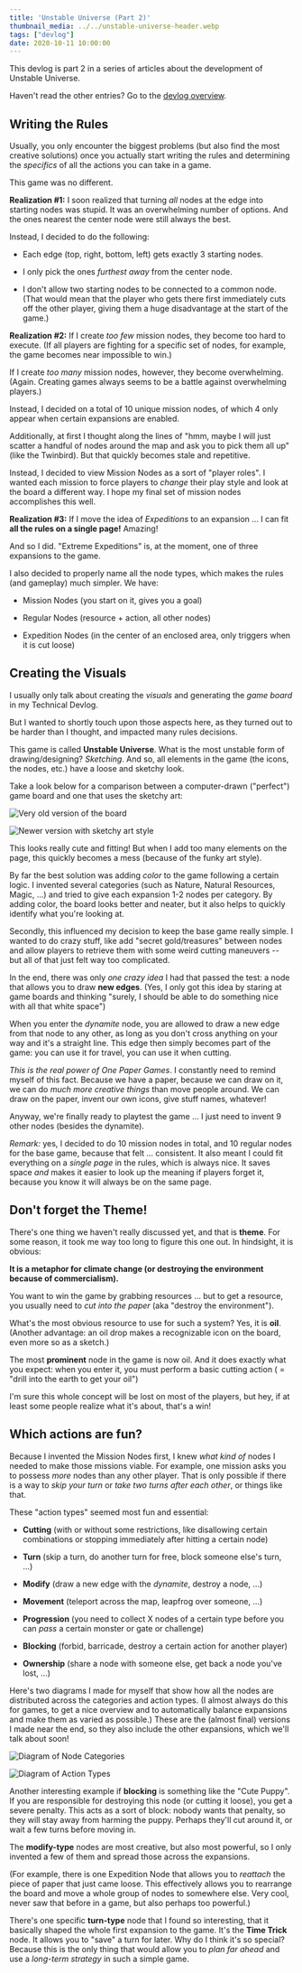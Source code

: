 ```yaml
---
title: 'Unstable Universe (Part 2)'
thumbnail_media: ../../unstable-universe-header.webp
tags: ["devlog"]
date: 2020-10-11 10:00:00
---
```


This devlog is part 2 in a series of articles about the development of Unstable Universe. 

Haven't read the other entries? Go to the [devlog overview](../).

Writing the Rules
-----------------

Usually, you only encounter the biggest problems (but also find the most
creative solutions) once you actually start writing the rules and
determining the *specifics* of all the actions you can take in a game.

This game was no different.

**Realization \#1:** I soon realized that turning *all* nodes at the
edge into starting nodes was stupid. It was an overwhelming number of
options. And the ones nearest the center node were still always the
best.

Instead, I decided to do the following:

-   Each edge (top, right, bottom, left) gets exactly 3 starting nodes.

-   I only pick the ones *furthest away* from the center node.

-   I don't allow two starting nodes to be connected to a common node.
    (That would mean that the player who gets there first immediately
    cuts off the other player, giving them a huge disadvantage at the
    start of the game.)

**Realization \#2:** If I create *too few* mission nodes, they become
too hard to execute. (If all players are fighting for a specific set of
nodes, for example, the game becomes near impossible to win.)

If I create *too many* mission nodes, however, they become overwhelming.
(Again. Creating games always seems to be a battle against overwhelming
players.)

Instead, I decided on a total of 10 unique mission nodes, of which 4
only appear when certain expansions are enabled.

Additionally, at first I thought along the lines of "hmm, maybe I will
just scatter a handful of nodes around the map and ask you to pick them
all up" (like the Twinbird). But that quickly becomes stale and
repetitive.

Instead, I decided to view Mission Nodes as a sort of "player roles". I
wanted each mission to force players to *change* their play style and
look at the board a different way. I hope my final set of mission nodes
accomplishes this well.

**Realization \#3:** If I move the idea of *Expeditions* to an expansion
... I can fit **all the rules on a single page!** Amazing!

And so I did. "Extreme Expeditions" is, at the moment, one of three
expansions to the game.

I also decided to properly name all the node types, which makes the
rules (and gameplay) much simpler. We have:

-   Mission Nodes (you start on it, gives you a goal)

-   Regular Nodes (resource + action, all other nodes)

-   Expedition Nodes (in the center of an enclosed area, only triggers
    when it is cut loose)

Creating the Visuals
--------------------

I usually only talk about creating the *visuals* and generating the
*game board* in my Technical Devlog.

But I wanted to shortly touch upon those aspects here, as they turned
out to be harder than I thought, and impacted many rules decisions.

This game is called **Unstable Universe**. What is the most unstable
form of drawing/designing? *Sketching*. And so, all elements in the game
(the icons, the nodes, etc.) have a loose and sketchy look.

Take a look below for a comparison between a computer-drawn ("perfect")
game board and one that uses the sketchy art:

![Very old version of the board](uu-tech-6.webp)

![Newer version with sketchy art style](uu-tech-7.webp)

This looks really cute and fitting! But when I add too many elements on
the page, this quickly becomes a mess (because of the funky art style).

By far the best solution was adding *color* to the game following a
certain logic. I invented several categories (such as Nature, Natural
Resources, Magic, ...) and tried to give each expansion 1-2 nodes per
category. By adding color, the board looks better and neater, but it
also helps to quickly identify what you're looking at.

Secondly, this influenced my decision to keep the base game really
simple. I wanted to do crazy stuff, like add "secret gold/treasures"
between nodes and allow players to retrieve them with some weird cutting
maneuvers -- but all of that just felt way too complicated.

In the end, there was only *one crazy idea* I had that passed the test:
a node that allows you to draw **new edges**. (Yes, I only got this idea
by staring at game boards and thinking "surely, I should be able to do
something nice with all that white space")

When you enter the *dynamite* node, you are allowed to draw a new edge
from that node to any other, as long as you don't cross anything on your
way and it's a straight line. This edge then simply becomes part of the
game: you can use it for travel, you can use it when cutting.

*This is the real power of One Paper Games*. I constantly need to remind
myself of this fact. Because we have a paper, because we can draw on it,
we can do *much more creative things* than move people around. We can
draw on the paper, invent our own icons, give stuff names, whatever!

Anyway, we're finally ready to playtest the game ... I just need to
invent 9 other nodes (besides the dynamite).

*Remark:* yes, I decided to do 10 mission nodes in total, and 10 regular
nodes for the base game, because that felt ... consistent. It also meant
I could fit everything on a *single page* in the rules, which is always
nice. It saves space *and* makes it easier to look up the meaning if
players forget it, because you know it will always be on the same page.

Don't forget the Theme!
-----------------------

There's one thing we haven't really discussed yet, and that is
**theme**. For some reason, it took me way too long to figure this one
out. In hindsight, it is obvious:

**It is a metaphor for climate change (or destroying the environment
because of commercialism).**

You want to win the game by grabbing resources ... but to get a
resource, you usually need to *cut into the paper* (aka "destroy the
environment").

What's the most obvious resource to use for such a system? Yes, it is
**oil**. (Another advantage: an oil drop makes a recognizable icon on
the board, even more so as a sketch.)

The most **prominent** node in the game is now oil. And it does exactly
what you expect: when you enter it, you must perform a basic cutting
action ( = "drill into the earth to get your oil")

I'm sure this whole concept will be lost on most of the players, but
hey, if at least some people realize what it's about, that's a win!

Which actions are fun?
----------------------

Because I invented the Mission Nodes first, I knew *what kind of* nodes
I needed to make those missions viable. For example, one mission asks
you to possess *more* nodes than any other player. That is only possible
if there is a way to *skip your turn* or *take two turns after each
other*, or things like that.

These "action types" seemed most fun and essential:

-   **Cutting** (with or without some restrictions, like disallowing
    certain combinations or stopping immediately after hitting a certain
    node)

-   **Turn** (skip a turn, do another turn for free, block someone
    else's turn, ...)

-   **Modify** (draw a new edge with the *dynamite*, destroy a node,
    ...)

-   **Movement** (teleport across the map, leapfrog over someone, ...)

-   **Progression** (you need to collect X nodes of a certain type
    before you can *pass* a certain monster or gate or challenge)

-   **Blocking** (forbid, barricade, destroy a certain action for
    another player)

-   **Ownership** (share a node with someone else, get back a node
    you've lost, ...)
 
Here's two diagrams I made for myself that show how all the nodes are distributed across the categories and action types. (I almost always do this for games, to get a nice overview and to automatically balance expansions and make them as varied as possible.) These are the (almost final) versions I made near the end, so they also include the other expansions, which we'll talk about soon!

![Diagram of Node Categories](uu-tech-8.webp)

![Diagram of Action Types](uu-tech-9.webp)

Another interesting example if **blocking** is something like the "Cute
Puppy". If you are responsible for destroying this node (or cutting it
loose), you get a severe penalty. This acts as a sort of block: nobody
wants that penalty, so they will stay away from harming the puppy.
Perhaps they'll cut around it, or wait a few turns before moving in.

The **modify-type** nodes are most creative, but also most powerful, so
I only invented a few of them and spread those across the expansions.

(For example, there is one Expedition Node that allows you to *reattach*
the piece of paper that just came loose. This effectively allows you to
rearrange the board and move a whole group of nodes to somewhere else.
Very cool, never saw that before in a game, but also perhaps too
powerful.)

There's one specific **turn-type** node that I found so interesting,
that it basically shaped the whole first expansion to the game. It's the
**Time Trick** node. It allows you to "save" a turn for later. Why do I
think it's so special? Because this is the only thing that would allow
you to *plan far ahead* and use a *long-term strategy* in such a simple
game.